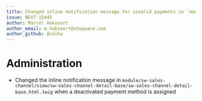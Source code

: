 ```yaml
---
title: Changed inline notification message for invalid payments in `module/sw-sales-channel/view/sw-sales-channel-detail-base/sw-sales-channel-detail-base.html.twig`
issue: NEXT-15445
author: Marcel Hakvoort
author_email: m.hakvoort@shopware.com
author_github: @celha
---
```

# Administration
* Changed the inline notification message in `module/sw-sales-channel/view/sw-sales-channel-detail-base/sw-sales-channel-detail-base.html.twig` when a deactivated payment method is assigned
